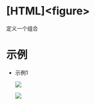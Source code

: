 # \[HTML]\<figure>

定义一个组合







# 示例

-   示例1

    ![](../image/image_T5nzoaAOke.png)

    ![](../image/image_eNIQhjreCx.png)
